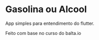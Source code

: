 # Gasolina ou Alcool

App simples para entendimento do flutter.

Feito com base no curso do balta.io